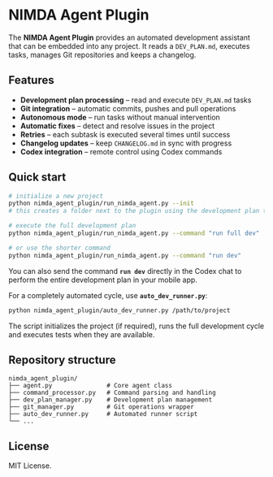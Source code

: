 # NIMDA Agent Plugin

The **NIMDA Agent Plugin** provides an automated development assistant that can be embedded into any project. It reads a `DEV_PLAN.md`, executes tasks, manages Git repositories and keeps a changelog.

## Features

- **Development plan processing** – read and execute `DEV_PLAN.md` tasks
- **Git integration** – automatic commits, pushes and pull operations
- **Autonomous mode** – run tasks without manual intervention
- **Automatic fixes** – detect and resolve issues in the project
- **Retries** – each subtask is executed several times until success
- **Changelog updates** – keep `CHANGELOG.md` in sync with progress
- **Codex integration** – remote control using Codex commands

## Quick start

```bash
# initialize a new project
python nimda_agent_plugin/run_nimda_agent.py --init
# this creates a folder next to the plugin using the development plan title

# execute the full development plan
python nimda_agent_plugin/run_nimda_agent.py --command "run full dev"

# or use the shorter command
python nimda_agent_plugin/run_nimda_agent.py --command "run dev"
```

You can also send the command **`run dev`** directly in the Codex chat to perform the entire development plan in your mobile app.

For a completely automated cycle, use **`auto_dev_runner.py`**:

```bash
python nimda_agent_plugin/auto_dev_runner.py /path/to/project
```

The script initializes the project (if required), runs the full development cycle and executes tests when they are available.

## Repository structure

```
nimda_agent_plugin/
├── agent.py               # Core agent class
├── command_processor.py   # Command parsing and handling
├── dev_plan_manager.py    # Development plan management
├── git_manager.py         # Git operations wrapper
├── auto_dev_runner.py     # Automated runner script
└── ...
```

## License

MIT License.
